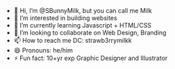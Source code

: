- 👋 Hi, I’m @SBunnyMilk, but you can call me Milk
- 👀 I’m interested in building websites
- 🌱 I’m currently learning Javascript + HTML/CSS
- 💞️ I’m looking to collaborate on Web Design, Branding
- 📫 How to reach me DC: strawb3rrymilkk
- 😄 Pronouns: he/him
- ⚡ Fun fact: 10+yr exp Graphic Designer and Illustrator

<!---
SBunnyMilk/SBunnyMilk is a ✨ special ✨ repository because its `README.md` (this file) appears on your GitHub profile.
You can click the Preview link to take a look at your changes.
--->
